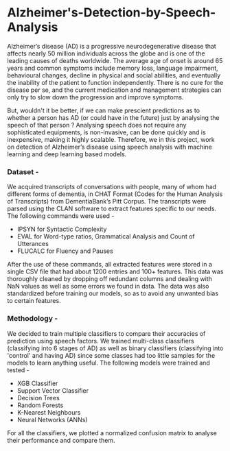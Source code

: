 # Alzheimer's-Detection-by-Speech-Analysis

Alzheimer’s disease (AD) is a progressive neurodegenerative disease that affects nearly 50 million individuals across the globe and is one of the leading causes of deaths worldwide. The average age of onset is around 65 years and common symptoms include memory loss, language impairment, behavioural changes, decline in physical and
social abilities, and eventually the inability of the patient to function independently. There is no cure for the disease per se, and the current medication and management strategies can only try to slow down the progression and improve symptoms.

But, wouldn't it be better, if we can make prescient predictions as to whether a person has AD (or could have in the future) just by analysing the speech of that person ? Analysing speech does not require any sophisticated equipments, is non-invasive, can be done quickly and is inexpensive, making it highly scalable. Therefore, we in this project, work on detection of Alzheimer’s disease using speech analysis with machine learning and deep learning based models.

### Dataset - 
We acquired transcripts of conversations with people, many of whom had different forms of dementia, in CHAT Format (Codes for the Human Analysis of Transcripts) from DementiaBank’s Pitt Corpus. The transcripts were parsed using the CLAN software to extract features specific to our needs. The following commands were used -
* IPSYN for Syntactic Complexity
* EVAL for Word-type ratios, Grammatical Analysis and Count of Utterances
* FLUCALC for Fluency and Pauses

After the use of these commands, all extracted features were stored in a single CSV file that had about 1200 entries and 100+ features. This data was thoroughly cleaned by dropping off redundant columns and dealing with NaN values as well as some errors we found in data. The data was also standardized before training our models, so as to avoid any unwanted bias to certain features.

### Methodology - 
We decided to train multiple classifiers to compare their accuracies of prediction using speech factors. We trained multi-class classifiers (classifying into 6 stages of AD) as well as binary classifiers (classifying into 'control' and having AD) since some classes had too little samples for the models to learn anything useful. The following models were trained and tested - 

* XGB Classifier
* Support Vector Classifier
* Decision Trees
* Random Forests
* K-Nearest Neighbours
* Neural Networks (ANNs)

For all the classifiers, we plotted a normalized confusion matrix to analyse their performance and compare them.
